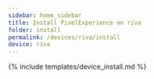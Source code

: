 ```yaml
---
sidebar: home_sidebar
title: Install PixelExperience on riva
folder: install
permalink: /devices/riva/install
device: riva
---
```

{% include templates/device_install.md %}

